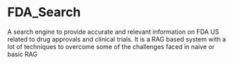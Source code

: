 # FDA_Search
A search engine to provide accurate and relevant information on FDA US related to drug approvals and clinical trials. It is a RAG based system with a lot of techniques to overcome some of the challenges faced in naive or basic RAG 
